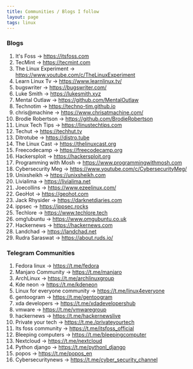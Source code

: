 ```yaml
---
title: Communities / Blogs I follow
layout: page
tags: linux
---
```


### Blogs


  1. It's Foss -> https://itsfoss.com
  2. TecMint -> https://tecmint.com
  3. The Linux Experiment -> https://www.youtube.com/c/TheLinuxExperiment
  4. Learn Linux Tv -> https://www.learnlinux.tv/
  5. bugswriter -> https://bugswriter.com/
  6. Luke Smith -> https://lukesmith.xyz
  7. Mental Outlaw -> https://github.com/MentalOutlaw
  8. Technotim -> https://techno-tim.github.io
  9. chris@machine -> https://www.chrisatmachine.com/
  10. Brodie Robertson -> https://github.com/BrodieRobertson
  11. Linux Tech Tips -> https://linustechtips.com
  12. Techut -> https://techhut.tv
  13. Ditrotube -> https://distro.tube
  14. The Linux Cast -> https://thelinuxcast.org
  15. Freecodecamp -> https://freecodecamp.org
  16. Hackersploit -> https://hackersploit.org
  17. Programming with Mosh -> https://www.programmingwithmosh.com
  18. Cybersecurity Meg -> https://www.youtube.com/c/CybersecurityMeg/
  19. Unixsheikh -> https://unixsheikh.com
  20. Livialima -> https://livialima.net
  21. Joecollins -> https://www.ezeelinux.com/
  22. GeoHot -> https://geohot.com
  23. Jack Rhysider -> https://darknetdiaries.com
  24. ippsec -> https://ippsec.rocks
  25. Techlore -> https://www.techlore.tech
  26. omg!ubuntu -> https://www.omgubuntu.co.uk
  27. Hackernews -> https://hackernews.com
  28. Landchad -> https://landchad.net
  29. Rudra Saraswat -> https://about.ruds.io/


### Telegram Communities

  1. Fedora linux -> https://t.me/fedora
  2. Manjaro Community -> https://t.me/manjaro
  3. ArchLinux -> https://t.me/archlinuxgroup
  4. Kde neon -> https://t.me/kdeneon
  5. Linux for everyone community -> https://t.me/linux4everyone
  6. gentoogram -> https://t.me/gentoogram
  7. xda developers -> https://t.me/xdadevelopershub
  8. vmware -> https://t.me/vmwaregroup
  9. hackernews -> https://t.me/hackernewslive
  10. Private your tech -> https://t.me./privateyourtech
  11. Its foss community -> https://t.me/itsfoss_official
  12. Bleeping computers -> https://t.me/bleepingcomputer
  13. Nextcloud -> https://t.me/nextcloud
  14. Python django -> https://t.me/pythonl_django
  15. popos -> https://t.me/popos_en
  16. Cybersecuritynews -> https://t.me/cyber_security_channel  

<br/>
<br/>


